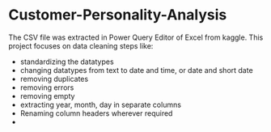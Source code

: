 # Customer-Personality-Analysis
The CSV file was extracted in Power Query Editor of Excel from kaggle.
This project focuses on data cleaning steps like:
- standardizing the datatypes
- changing datatypes from text to date and time, or date and short date
- removing duplicates
- removing errors
- removing empty
- extracting year, month, day in separate columns
- Renaming column headers wherever required
- 
